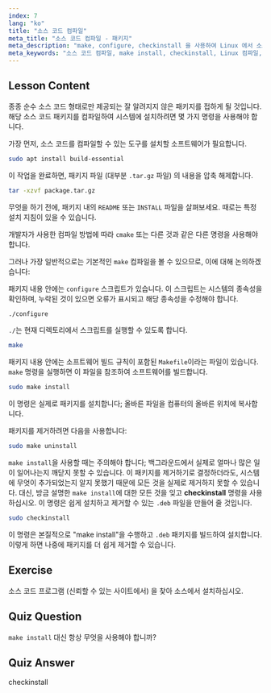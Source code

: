 ```yaml
---
index: 7
lang: "ko"
title: "소스 코드 컴파일"
meta_title: "소스 코드 컴파일 - 패키지"
meta_description: "make, configure, checkinstall 을 사용하여 Linux 에서 소스 코드를 컴파일하는 방법을 배웁니다. 초보자와 중급 사용자를 위한 빌드 프로세스를 이해합니다."
meta_keywords: "소스 코드 컴파일, make install, checkinstall, Linux 컴파일, build-essential, Linux 튜토리얼, 초보자 가이드"
---
```


## Lesson Content

종종 순수 소스 코드 형태로만 제공되는 잘 알려지지 않은 패키지를 접하게 될 것입니다. 해당 소스 코드 패키지를 컴파일하여 시스템에 설치하려면 몇 가지 명령을 사용해야 합니다.

가장 먼저, 소스 코드를 컴파일할 수 있는 도구를 설치할 소프트웨어가 필요합니다.

```bash
sudo apt install build-essential
```

이 작업을 완료하면, 패키지 파일 (대부분 `.tar.gz` 파일) 의 내용을 압축 해제합니다.

```bash
tar -xzvf package.tar.gz
```

무엇을 하기 전에, 패키지 내의 `README` 또는 `INSTALL` 파일을 살펴보세요. 때로는 특정 설치 지침이 있을 수 있습니다.

개발자가 사용한 컴파일 방법에 따라 `cmake` 또는 다른 것과 같은 다른 명령을 사용해야 합니다.

그러나 가장 일반적으로는 기본적인 `make` 컴파일을 볼 수 있으므로, 이에 대해 논의하겠습니다:

패키지 내용 안에는 `configure` 스크립트가 있습니다. 이 스크립트는 시스템의 종속성을 확인하며, 누락된 것이 있으면 오류가 표시되고 해당 종속성을 수정해야 합니다.

```bash
./configure
```

`./`는 현재 디렉토리에서 스크립트를 실행할 수 있도록 합니다.

```bash
make
```

패키지 내용 안에는 소프트웨어 빌드 규칙이 포함된 `Makefile`이라는 파일이 있습니다. `make` 명령을 실행하면 이 파일을 참조하여 소프트웨어를 빌드합니다.

```bash
sudo make install
```

이 명령은 실제로 패키지를 설치합니다; 올바른 파일을 컴퓨터의 올바른 위치에 복사합니다.

패키지를 제거하려면 다음을 사용합니다:

```bash
sudo make uninstall
```

`make install`을 사용할 때는 주의해야 합니다; 백그라운드에서 실제로 얼마나 많은 일이 일어나는지 깨닫지 못할 수 있습니다. 이 패키지를 제거하기로 결정하더라도, 시스템에 무엇이 추가되었는지 알지 못했기 때문에 모든 것을 실제로 제거하지 못할 수 있습니다. 대신, 방금 설명한 `make install`에 대한 모든 것을 잊고 **checkinstall** 명령을 사용하십시오. 이 명령은 쉽게 설치하고 제거할 수 있는 `.deb` 파일을 만들어 줄 것입니다.

```bash
sudo checkinstall
```

이 명령은 본질적으로 "make install"을 수행하고 `.deb` 패키지를 빌드하여 설치합니다. 이렇게 하면 나중에 패키지를 더 쉽게 제거할 수 있습니다.

## Exercise

소스 코드 프로그램 (신뢰할 수 있는 사이트에서) 을 찾아 소스에서 설치하십시오.

## Quiz Question

`make install` 대신 항상 무엇을 사용해야 합니까?

## Quiz Answer

checkinstall
